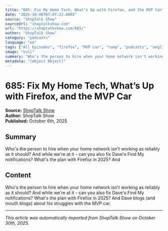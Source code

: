 ```yaml
---
title: "685: Fix My Home Tech, What’s Up with Firefox, and the MVP Car"
date: "2025-10-06T07:07:22.000Z"
source: "ShopTalk Show"
sourceUrl: "shoptalkshow.com"
url: "https://shoptalkshow.com/685/"
author: "ShopTalk Show"
category: "podcasts"
language: "en"
tags: ["All Episodes", "firefox", "MVP car", "ramp", "podcasts", "english"]
image: "null"
summary: "Who's the person to hire when your home network isn't working as reliably as it should? And while we're at it - can you also fix Dave's Find My notifications? What's the plan with Firefox in 2025? And"
metadata: "[object Object]"
---
```


# 685: Fix My Home Tech, What’s Up with Firefox, and the MVP Car

**Source:** [ShopTalk Show](https://shoptalkshow.com/685/)  
**Author:** ShopTalk Show  
**Published:** October 6th, 2025  

## Summary

Who's the person to hire when your home network isn't working as reliably as it should? And while we're at it - can you also fix Dave's Find My notifications? What's the plan with Firefox in 2025? And

## Content

Who's the person to hire when your home network isn't working as reliably as it should? And while we're at it - can you also fix Dave's Find My notifications? What's the plan with Firefox in 2025? And Dave blogs (and mouth blogs) about his struggles with the MVP car.

---

*This article was automatically imported from ShopTalk Show on October 30th, 2025.*
